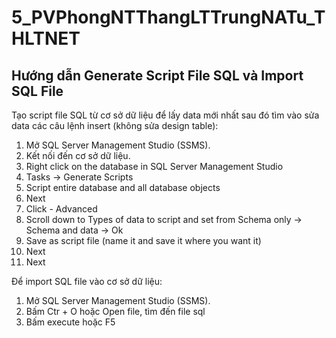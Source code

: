 ﻿# 5_PVPhongNTThangLTTrungNATu_THLTNET

## Hướng dẫn Generate Script File SQL và Import SQL File

Tạo script file SQL từ cơ sở dữ liệu để lấy data mới nhất sau đó tìm vào sửa data các câu lệnh insert (không sửa design table):

1. Mở SQL Server Management Studio (SSMS).
2. Kết nối đến cơ sở dữ liệu.
3. Right click on the database in SQL Server Management Studio
4. Tasks -> Generate Scripts
5. Script entire database and all database objects
6. Next
7. Click - Advanced
8. Scroll down to Types of data to script and set from Schema only -> Schema and data -> Ok
9. Save as script file (name it and save it where you want it)
10. Next
10. Next

Để import SQL file vào cơ sở dữ liệu:

1. Mở SQL Server Management Studio (SSMS).
2. Bấm Ctr + O hoặc Open file, tìm đến file sql
3. Bấm execute hoặc F5